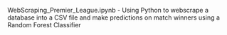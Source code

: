 WebScraping_Premier_League.ipynb - Using Python to webscrape a database into a CSV file and make predictions on match winners using a Random Forest Classifier


